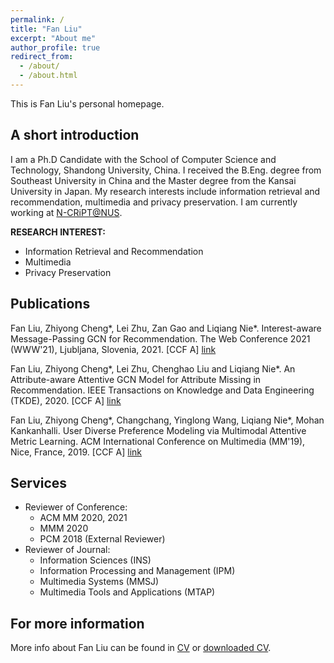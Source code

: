 ```yaml
---
permalink: /
title: "Fan Liu"
excerpt: "About me"
author_profile: true
redirect_from: 
  - /about/
  - /about.html
---
```


This is Fan Liu's personal homepage.

## A short introduction
I am a Ph.D Candidate with the School of Computer Science and Technology, Shandong University, China. I received the B.Eng. degree from Southeast University in China and the Master degree from the Kansai University in Japan. My research interests include information retrieval and recommendation, multimedia and privacy preservation. I am currently working at [N-CRiPT@NUS](https://ncript.comp.nus.edu.sg/).

<b>RESEARCH INTEREST:</b>
* Information Retrieval and Recommendation
* Multimedia
* Privacy Preservation


## Publications
Fan Liu, Zhiyong Cheng*, Lei Zhu, Zan Gao and Liqiang Nie*. Interest-aware Message-Passing GCN for Recommendation. The Web Conference 2021 (WWW'21), Ljubljana, Slovenia, 2021. [CCF A] [link](https://arxiv.org/pdf/2102.10044.pdf) 

Fan Liu, Zhiyong Cheng*, Lei Zhu, Chenghao Liu and Liqiang Nie*. An Attribute-aware Attentive GCN Model for Attribute Missing in Recommendation. IEEE Transactions on Knowledge and Data Engineering (TKDE), 2020. [CCF A] [link](https://ieeexplore.ieee.org/document/9272360) 

Fan Liu, Zhiyong Cheng*, Changchang, Yinglong Wang, Liqiang Nie*, Mohan Kankanhalli. User Diverse Preference Modeling via Multimodal Attentive Metric Learning. ACM International Conference on Multimedia (MM'19), Nice, France, 2019. [CCF A] [link](https://arxiv.org/abs/1908.07738) 

## Services
* Reviewer of Conference:
  + ACM MM 2020, 2021
  + MMM 2020
  + PCM 2018 (External Reviewer)
* Reviewer of Journal:
  + Information Sciences (INS)
  + Information Processing and Management (IPM)
  + Multimedia Systems (MMSJ)
  + Multimedia Tools and Applications (MTAP)



## For more information
More info about Fan Liu can be found in [CV](https://liufancs.github.io/cv/) or [downloaded CV](http://liufancs.github.io/files/CV_liufan_Eng.pdf).
